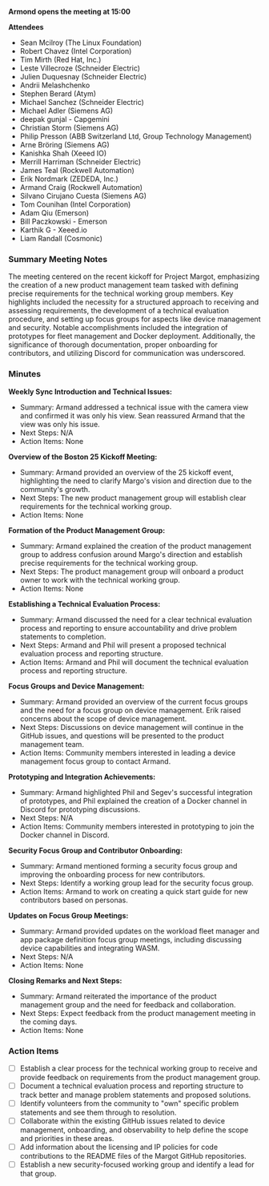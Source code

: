 **Armond opens the meeting at 15:00**

**Attendees**
- Sean Mcilroy (The Linux Foundation)
- Robert Chavez (Intel Corporation)
- Tim Mirth (Red Hat, Inc.)
- Leste Villecroze (Schneider Electric)
- Julien Duquesnay (Schneider Electric)
- Andrii Melashchenko
- Stephen Berard (Atym)
- Michael Sanchez (Schneider Electric)
- Michael Adler (Siemens AG)
- deepak gunjal - Capgemini
- Christian Storm (Siemens AG)
- Philip Presson (ABB Switzerland Ltd, Group Technology Management)
- Arne Bröring (Siemens AG)
- Kanishka Shah (Xeeed IO)
- Merrill Harriman (Schneider Electric)
- James Teal (Rockwell Automation)
- Erik Nordmark (ZEDEDA, Inc.)
- Armand Craig (Rockwell Automation)
- Silvano Cirujano Cuesta (Siemens AG)
- Tom Counihan (Intel Corporation)
- Adam Qiu (Emerson)
- Bill Paczkowski - Emerson
- Karthik G - Xeeed.io
- Liam Randall (Cosmonic)

### Summary Meeting Notes
The meeting centered on the recent kickoff for Project Margot, emphasizing the creation of a new product management team tasked with defining precise requirements for the technical working group members. Key highlights included the necessity for a structured approach to receiving and assessing requirements, the development of a technical evaluation procedure, and setting up focus groups for aspects like device management and security. Notable accomplishments included the integration of prototypes for fleet management and Docker deployment. Additionally, the significance of thorough documentation, proper onboarding for contributors, and utilizing Discord for communication was underscored.

### Minutes

**Weekly Sync Introduction and Technical Issues:**
- Summary: Armand addressed a technical issue with the camera view and confirmed it was only his view. Sean reassured Armand that the view was only his issue.
- Next Steps: N/A
- Action Items: None

**Overview of the Boston 25 Kickoff Meeting:**
- Summary: Armand provided an overview of the 25 kickoff event, highlighting the need to clarify Margo's vision and direction due to the community's growth.
- Next Steps: The new product management group will establish clear requirements for the technical working group.
- Action Items: None

**Formation of the Product Management Group:**
- Summary: Armand explained the creation of the product management group to address confusion around Margo's direction and establish precise requirements for the technical working group.
- Next Steps: The product management group will onboard a product owner to work with the technical working group.
- Action Items: None

**Establishing a Technical Evaluation Process:**
- Summary: Armand discussed the need for a clear technical evaluation process and reporting to ensure accountability and drive problem statements to completion.
- Next Steps: Armand and Phil will present a proposed technical evaluation process and reporting structure.
- Action Items: Armand and Phil will document the technical evaluation process and reporting structure.

**Focus Groups and Device Management:**
- Summary: Armand provided an overview of the current focus groups and the need for a focus group on device management. Erik raised concerns about the scope of device management.
- Next Steps: Discussions on device management will continue in the GitHub issues, and questions will be presented to the product management team.
- Action Items: Community members interested in leading a device management focus group to contact Armand.

**Prototyping and Integration Achievements:**
- Summary: Armand highlighted Phil and Segev's successful integration of prototypes, and Phil explained the creation of a Docker channel in Discord for prototyping discussions.
- Next Steps: N/A
- Action Items: Community members interested in prototyping to join the Docker channel in Discord.

**Security Focus Group and Contributor Onboarding:**
- Summary: Armand mentioned forming a security focus group and improving the onboarding process for new contributors.
- Next Steps: Identify a working group lead for the security focus group.
- Action Items: Armand to work on creating a quick start guide for new contributors based on personas.

**Updates on Focus Group Meetings:**
- Summary: Armand provided updates on the workload fleet manager and app package definition focus group meetings, including discussing device capabilities and integrating WASM.
- Next Steps: N/A
- Action Items: None

**Closing Remarks and Next Steps:**
- Summary: Armand reiterated the importance of the product management group and the need for feedback and collaboration.
- Next Steps: Expect feedback from the product management meeting in the coming days.
- Action Items: None

### Action Items
- [ ] Establish a clear process for the technical working group to receive and provide feedback on requirements from the product management group.
- [ ] Document a technical evaluation process and reporting structure to track better and manage problem statements and proposed solutions.
- [ ] Identify volunteers from the community to "own" specific problem statements and see them through to resolution.
- [ ] Collaborate within the existing GitHub issues related to device management, onboarding, and observability to help define the scope and priorities in these areas.
- [ ] Add information about the licensing and IP policies for code contributions to the README files of the Margot GitHub repositories.
- [ ] Establish a new security-focused working group and identify a lead for that group.
